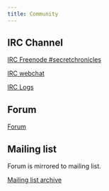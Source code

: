 ```yaml
---
title: Community
---
```


IRC Channel
-----------

[IRC Freenode #secretchronicles](irc://irc.freenode.net/secretchronicles)

[IRC webchat](https://webchat.freenode.net/?channels=secretchronicles)

[IRC Logs](https://chatlogs.secretchronicles.org)

Forum
-----

[Forum](https://forum.secretchronicles.org/forums)

Mailing list
------------

Forum is mirrored to mailing list.

[Mailing list archive](https://lists.secretchronicles.org)
